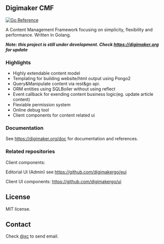 Digimaker CMF
----------------
[![Go Reference](https://pkg.go.dev/badge/github.com/digimakergo/digimaker.svg)](https://pkg.go.dev/github.com/digimakergo/digimaker)


A Content Management Framework focusing on simplicity, flexibility and performance. Written in Golang.

***<em>Note: this project is still under development. Check https://digimaker.org for update</em>***

### Highlights
- Highly extendable content model
- Templating for building website/html output using Pongo2
- Query&Manipulate content via rest&go api.
- ORM entities using SQLBoiler without using reflect
- Event callback for exending content business logic(eg. update article content)
- Flexiable permission system
- Online debug tool
- Client components for content related ui

### Documentation
See https://digimaker.org/doc for documentation and references.

### Related repositories
Client components:

Editorial UI (Admin) see https://github.com/digimakergo/eui 

Client UI components: https://github.com/digimakergo/ui


License
--------
MIT license.

Contact
--------
Check [@xc](https://www.github.com/xc) to send email.

